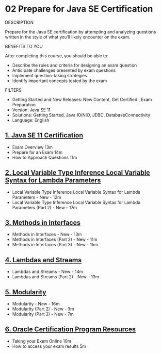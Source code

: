 # 02 Prepare for Java SE Certification

DESCRIPTION

Prepare for the Java SE certification by attempting and analyzing questions written in the style of what you'll likely encounter on the exam.

BENEFITS TO YOU

After completing this course, you should be able to:

* Describe the rules and criteria for designing an exam question
* Anticipate challenges presented by exam questions
* Implement question-taking strategies
* Identify important concepts tested by the exam

FILTERS

* Getting Started and New Releases: New Content, Get Certified , Exam Preparation
* Version: Java SE 11
* Solutions: Getting Started, Java IO/NIO, JDBC, DatabaseConnectivity
* Language: English

## [1. Java SE 11 Certification](02-Prepare-for-Java-SE-Certification/01-Java-SE-11-Certification.md)
   
   * Exam Overview 13m
   * Prepare for an Exam 14m
   * How to Approach Questions 11m

## [2. Local Variable Type Inference Local Variable Syntax for Lambda Parameters](02-Prepare-for-Java-SE-Certification/02-Local-Variable.md)
   
   * Local Variable Type Inference Local Variable Syntax for Lambda Parameters - New - 12m
   * Local Variable Type Inference Local Variable Syntax for Lambda Parameters (Part 2) - New - 17m

## [3. Methods in Interfaces](02-Prepare-for-Java-SE-Certification/03-Methods-in-Interfaces.md)

   * Methods in Interfaces - New - 13m
   * Methods in Interfaces (Part 2) - New - 11m
   * Methods in Interfaces (Part 3) - New - 15m

## [4. Lambdas and Streams](02-Prepare-for-Java-SE-Certification/04-Lambdas-and-Streams.md)

   * Lambdas and Streams - New - 14m
   * Lambdas and Streams (Part 2) - New - 13m

## [5. Modularity](02-Prepare-for-Java-SE-Certification/05-Modularity.md)

   * Modularity - New - 16m
   * Modularity (Part 2) - New - 9m
   * Modularity (Part 3) - New - 7m

## [6. Oracle Certification Program Resources](02-Prepare-for-Java-SE-Certification/06-Oracle-Certification-Program-Resources.md)

   * Taking your Exam Online 10m
   * How to access your exam results 5m

